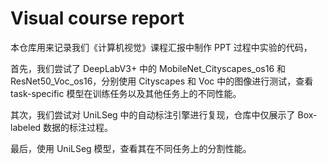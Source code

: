 # Visual course report

本仓库用来记录我们《计算机视觉》课程汇报中制作 PPT 过程中实验的代码，

首先，我们尝试了 DeepLabV3+ 中的 MobileNet_Cityscapes_os16 和 ResNet50_Voc_os16，分别使用 Cityscapes 和 Voc 中的图像进行测试，查看 task-specific 模型在训练任务以及其他任务上的不同性能。

其次，我们尝试对 UniLSeg 中的自动标注引擎进行复现，仓库中仅展示了 Box-labeled 数据的标注过程。

最后，使用 UniLSeg 模型，查看其在不同任务上的分割性能。
